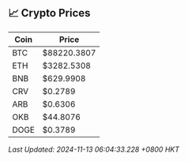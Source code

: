 ## 📈 Crypto Prices

| Coin | Price |
| ---- | ----- |
| BTC | $88220.3807 |
| ETH | $3282.5308 |
| BNB | $629.9908 |
| CRV | $0.2789 |
| ARB | $0.6306 |
| OKB | $44.8076 |
| DOGE | $0.3789 |

_Last Updated: 2024-11-13 06:04:33.228 +0800 HKT_